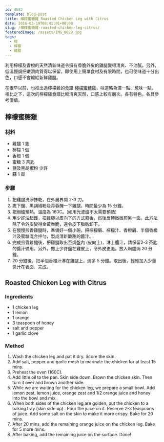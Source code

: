 ```yaml
---
id: 4582
template: blog-post
title: 檸檬蜜糖雞 Roasted Chicken Leg with Citrus
date: 2016-03-19T08:41:01+00:00
slug: /檸檬蜜糖雞-roasted-chicken-leg-citrus/
featuredImage: /assets/IMG_0029.jpg
tags:
  - 橙
  - 檸檬
  - 雞腿
---
```

利用檸檬及香橙的天然清新味道令擁有香脆外皮的雞腿變得清爽、不油膩。另外，低溫慢焗把嫩滑肉質得以保留。即使用上簡單食材及有限時間，也可使味道十分出色，口感不會輸給新鮮雞腿。

<!--more-->

在很早以前，也推出過檸檬雞的食譜 [檸檬蜜糖雞](/檸檬蜜糖雞/)，味道略為濃一點、惹味一點。相比之下，這次的檸檬雞食譜比較清爽天然，口感上較有層次。各有特色，各具參考價值。

## 檸檬蜜糖雞

### 材料

* 雞腿 1 隻
* 檸檬 1 個
* 香橙 1 個
* 蜜糖 3 茶匙
* 鹽及黑胡椒粉 少許
* 蒜 1 瓣

### 步驟

  1. 把雞腿洗淨抹乾，在外層界開 2-3 刀。
  2. 撒下鹽、黑胡椒粉及蒜蓉醃一下雞腿，時間最少為 15 分鐘。
  3. 把焗爐預熱，溫度為 160C。(如用光波爐不太需要預熱)
  4. 用少許油起鑊，把雞腿以皮向下的方式煎香，然後反轉微微煎另一面。此方法除了令外皮變得金黃香脆，還令皮下脂肪卸下。
  5. 在慢慢煎香雞腿時，準備好一個小碗，把檸檬屑、檸檬汁、香橙屑、半個香橙汁及蜜糖混合拌勻，製成清新酸甜的醬汁。
  6. 完成煎香雞腿後，把雞腿取出至焗盤內 (皮向上)，淋上醬汁，請保留2-3 茶匙的醬汁備用。另外，撒上少許鹽在雞皮上，令外皮更脆。放入焗爐焗 20 分鐘。
  7. 20 分鐘後，把半個香橙汁淋在雞腿上，焗多 5 分鐘。取出後，輕輕加入少量醬汁在表面，完成。


## Roasted Chicken Leg with Citrus

### Ingredients

* 1 chicken leg
* 1 lemon
* 1 orange
* 3 teaspoon of honey
* salt and pepper
* 1 garlic clove

### Method

1. Wash the chicken leg and pat it dry. Score the skin.
2. Add salt, pepper and garlic mesh to marinate the chicken for at least 15 mins.
3. Preheat the oven (160C).
4. Add little oil to the pan. Skin side down. Brown the chicken skin. Then turn it over and brown another side.
5. While we are waiting for the chicken leg, we prepare a small bowl. Add lemon zest, lemon juice, orange zest and 1/2 orange juice and honey into the bowl and mix.
6. When both sides of the chicken leg are golden, put the chicken to a baking tray (skin side up) . Pour the juice on it. Reserve 2-3 teaspoons of juice. Add some salt on the skin to make it more crispy. Bake for 20 mins.
7. After 20 mins, add the remaining orange juice on the chicken leg. Bake for 5 more mins.
8. After baking, add the remaining juice on the surface. Done!
